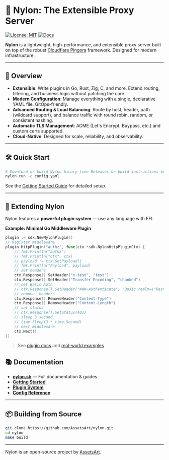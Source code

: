 # 🧬 Nylon: The Extensible Proxy Server

[![License: MIT](https://img.shields.io/badge/license-MIT-green.svg)](LICENSE)
[![Docs](https://img.shields.io/badge/docs-online-blue)](https://nylon.sh/)

**Nylon** is a lightweight, high-performance, and extensible proxy server built on top of the robust [Cloudflare Pingora](https://blog.cloudflare.com/introducing-pingora/) framework. Designed for modern infrastructure.

---

## 🚀 Overview

- **Extensible**: Write plugins in Go, Rust, Zig, C, and more. Extend routing, filtering, and business logic without patching the core.
- **Modern Configuration**: Manage everything with a single, declarative YAML file. GitOps-friendly.
- **Advanced Routing & Load Balancing**: Route by host, header, path (wildcard support), and balance traffic with round robin, random, or consistent hashing.
- **Automatic TLS Management**: ACME (Let's Encrypt, Buypass, etc.) and custom certs supported.
- **Cloud-Native**: Designed for scale, reliability, and observability.

---

## 🛠️ Quick Start

```sh
# Download or build Nylon binary (see Releases or build instructions below)
nylon run -c config.yaml
````

See the [Getting Started Guide](https://nylon.sh/getting-started/installation) for detailed setup.

---

## 🧩 Extending Nylon

Nylon features a **powerful plugin system** — use any language with FFI.

**Example: Minimal Go Middleware Plugin**

```go
plugin := sdk.NewNylonPlugin()
// Register middleware
plugin.HttpPlugin("authz", func(ctx *sdk.NylonHttpPluginCtx) {
	// fmt.Println("authz")
	// fmt.Println("Ctx", ctx)
	// payload := ctx.GetPayload()
	// fmt.Println("Payload", payload)
	// set headers
	ctx.Response().SetHeader("x-test", "test")
	ctx.Response().SetHeader("Transfer-Encoding", "chunked")
	// set Basic Auth
	// ctx.Response().SetHeader("WWW-Authenticate", "Basic realm=\"Restricted\"")
	// remove  headers
	ctx.Response().RemoveHeader("Content-Type")
	ctx.Response().RemoveHeader("Content-Length")
	// set status
	// ctx.Response().SetStatus(401)
	// sleep 3 second
	// time.Sleep(3 * time.Second)
	// next middleware
	ctx.Next()
})
```

> See [plugin docs](https://nylon.sh/plugin-system/go) and [real-world examples](https://github.com/AssetsArt/nylon/tree/main/examples/go)

## 📚 Documentation

* **[nylon.sh](https://nylon.sh/)** — Full documentation & guides
* **[Getting Started](https://nylon.sh/getting-started/installation)**
* **[Plugin System](https://nylon.sh/plugin-system)**
* **[Config Reference](https://nylon.sh/config-reference)**

---

## 📦 Building from Source

```sh
git clone https://github.com/AssetsArt/nylon.git
cd nylon
make build
```

---

Nylon is an open-source project by [AssetsArt](https://github.com/AssetsArt).
